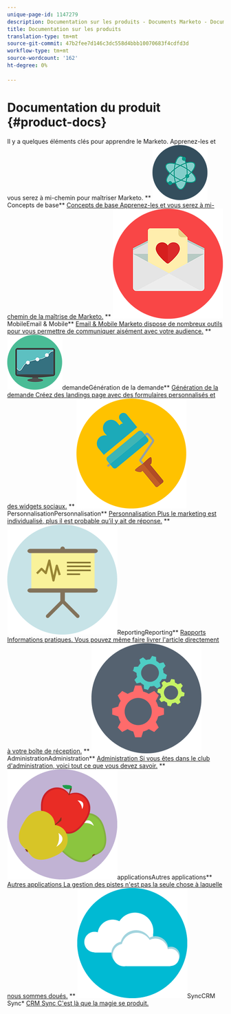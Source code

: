 ```yaml
---
unique-page-id: 1147279
description: Documentation sur les produits - Documents Marketo - Documentation sur les produits
title: Documentation sur les produits
translation-type: tm+mt
source-git-commit: 47b2fee7d146c3dc558d4bbb10070683f4cdfd3d
workflow-type: tm+mt
source-wordcount: '162'
ht-degree: 0%

---
```



# Documentation du produit {#product-docs}

Il y a quelques éléments clés pour apprendre le Marketo. Apprenez-les et vous serez à mi-chemin pour maîtriser Marketo.
** ![Concepts de base](assets/education-science-12.png)Concepts de base** [Concepts de base Apprenez-les et vous serez à mi-chemin de la maîtrise de Marketo.](product-docs/core-marketo-concepts.md)     **  ![Email &amp; ](assets/valentine-day-10.png)MobileEmail &amp; Mobile**  [Email &amp; Mobile Marketo dispose de nombreux outils pour vous permettre de communiquer aisément avec votre audience.](https://docs.marketo.com/pages/viewpage.action?pageId=557076)     **  ![Génération de la ](assets/seo-04.png)demandeGénération de la demande**  [Génération de la demande Créez des landings page avec des formulaires personnalisés et des widgets sociaux.](product-docs/demand-generation.md)     **  ![](assets/graphic-design-tools-19.png)PersonnalisationPersonnalisation**  [Personnalisation Plus le marketing est individualisé, plus il est probable qu’il y ait de réponse.](product-docs/personalization.md)     **  ![](assets/office-21.png)ReportingReporting**  [Rapports Informations pratiques. Vous pouvez même faire livrer l&#39;article directement à votre boîte de réception.](product-docs/reporting.md)     **  ![](assets/technology-08.png)AdministrationAdministration**  [Administration Si vous êtes dans le club d&#39;administration, voici tout ce que vous devez savoir.](https://docs.marketo.com/display/DOCS/Administration)     **  ![Autres ](assets/food-10.png)applicationsAutres applications**  [Autres applications La gestion des pistes n&#39;est pas la seule chose à laquelle nous sommes doués.](product-docs/additional-apps.md)     **  ![CRM ](assets/seo-33.png)SyncCRM Sync*  [CRM Sync C&#39;est là que la magie se produit.](product-docs/crm-sync.md)
